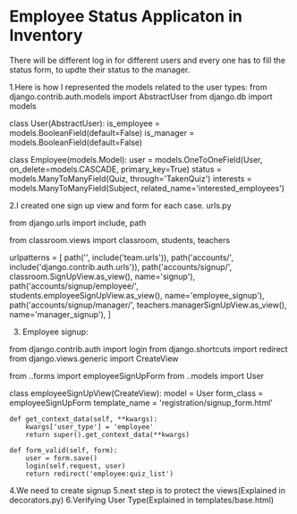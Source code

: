 # Employee Status Applicaton in Inventory

There will be different log in for different users and every one has to fill the status form, to updte their status to the manager.

1.Here is how I represented the models related to the user types:
from django.contrib.auth.models import AbstractUser
from django.db import models

class User(AbstractUser):
    is_employee = models.BooleanField(default=False)
    is_manager = models.BooleanField(default=False)

class Employee(models.Model):
    user = models.OneToOneField(User, on_delete=models.CASCADE, primary_key=True)
    status = models.ManyToManyField(Quiz, through='TakenQuiz')
    interests = models.ManyToManyField(Subject, related_name='interested_employees')

2.I created one sign up view and form for each case.
urls.py

from django.urls import include, path

from classroom.views import classroom, students, teachers

urlpatterns = [
    path('', include('team.urls')),
    path('accounts/', include('django.contrib.auth.urls')),
    path('accounts/signup/', classroom.SignUpView.as_view(), name='signup'),
    path('accounts/signup/employee/', students.employeeSignUpView.as_view(), name='employee_signup'),
    path('accounts/signup/manager/', teachers.managerSignUpView.as_view(), name='manager_signup'),
]

3. Employee signup:

from django.contrib.auth import login
from django.shortcuts import redirect
from django.views.generic import CreateView

from ..forms import employeeSignUpForm
from ..models import User

class employeeSignUpView(CreateView):
    model = User
    form_class = employeeSignUpForm
    template_name = 'registration/signup_form.html'

    def get_context_data(self, **kwargs):
        kwargs['user_type'] = 'employee'
        return super().get_context_data(**kwargs)

    def form_valid(self, form):
        user = form.save()
        login(self.request, user)
        return redirect('employee:quiz_list')

4.We need to create signup
5.next step is to protect the views(Explained in decorators.py)
6.Verifying User Type(Explained in templates/base.html)